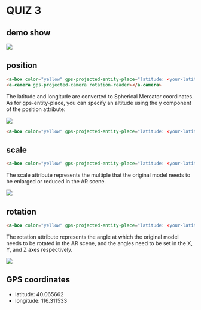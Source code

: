 # QUIZ 3

## demo show
![](screencaps/initial.png)

## position

```html
<a-box color="yellow" gps-projected-entity-place="latitude: <your-latitude>; longitude: <your-longitude>"/>
<a-camera gps-projected-camera rotation-reader></a-camera>
```

The latitude and longitude are converted to Spherical Mercator coordinates.
As for gps-entity-place, you can specify an altitude using the y component of the position attribute:

![](screencaps/position_changed.png)

```html
<a-box color="yellow" gps-projected-entity-place="latitude: <your-latitude>; longitude: <your-longitude>" position="0 30 0"/>
```

## scale

```html
<a-box color="yellow" gps-projected-entity-place="latitude: <your-latitude>; longitude: <your-longitude>" scale="0.5"/>
```

The scale attribute represents the multiple that the original model needs to be enlarged or reduced in the AR scene.

![](screencaps/scale_changed.png)

## rotation

```html
<a-box color="yellow" gps-projected-entity-place="latitude: <your-latitude>; longitude: <your-longitude>" rotation="0 180 0"/>
```

The rotation attribute represents the angle at which the original model needs to be rotated in the AR scene, and the angles need to be set in the X, Y, and Z axes respectively.

![](screencaps/rotation_changed.png)

## GPS coordinates

- latitude: 40.065662
- longitude: 116.311533
